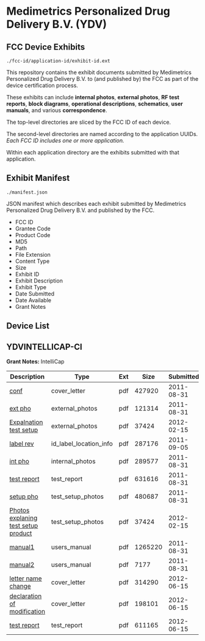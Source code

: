 # Medimetrics Personalized Drug Delivery B.V. (YDV)
## FCC Device Exhibits

```
./fcc-id/application-id/exhibit-id.ext
```

This repository contains the exhibit documents submitted by Medimetrics Personalized Drug Delivery B.V. to (and published by) the FCC as part of the device certification process.

These exhibits can include **internal photos**, **external photos**, **RF test reports**, **block diagrams**, **operational descriptions**, **schematics**, **user manuals**, and various **correspondence**.

The top-level directories are sliced by the FCC ID of each device.

The second-level directories are named according to the application UUIDs. *Each FCC ID includes one or more application.*

Within each application directory are the exhibits submitted with that application. 

## Exhibit Manifest

```
./manifest.json
```

JSON manifest which describes each exhibit submitted by Medimetrics Personalized Drug Delivery B.V. and published by the FCC.

- FCC ID
- Grantee Code
- Product Code
- MD5
- Path
- File Extension
- Content Type
- Size
- Exhibit ID
- Exhibit Description
- Exhibit Type
- Date Submitted
- Date Available
- Grant Notes

## Device List
## YDVINTELLICAP-CI
**Grant Notes:** IntelliCap

| Description | Type | Ext | Size | Submitted | Available |
| ----------- | ---- | --- | ---- | --------- | --------- |
| [conf](YDVINTELLICAP-CI/589a9e776104e1cc89bff85e8aa1088d/1533401.pdf) | cover_letter | pdf | 427920 | 2011-08-31 | 2011-09-05 |
| [ext pho](YDVINTELLICAP-CI/589a9e776104e1cc89bff85e8aa1088d/1533405.pdf) | external_photos | pdf | 121314 | 2011-08-31 | 2011-10-15 |
| [Expalnation test setup](YDVINTELLICAP-CI/589a9e776104e1cc89bff85e8aa1088d/1637162.pdf) | external_photos | pdf | 37424 | 2012-02-15 | 2011-09-05 |
| [label rev](YDVINTELLICAP-CI/589a9e776104e1cc89bff85e8aa1088d/1536151.pdf) | id_label_location_info | pdf | 287176 | 2011-09-05 | 2011-09-05 |
| [int pho](YDVINTELLICAP-CI/589a9e776104e1cc89bff85e8aa1088d/1533406.pdf) | internal_photos | pdf | 289577 | 2011-08-31 | 2011-10-15 |
| [test report](YDVINTELLICAP-CI/589a9e776104e1cc89bff85e8aa1088d/1533412.pdf) | test_report | pdf | 631616 | 2011-08-31 | 2011-09-05 |
| [setup pho](YDVINTELLICAP-CI/589a9e776104e1cc89bff85e8aa1088d/1533407.pdf) | test_setup_photos | pdf | 480687 | 2011-08-31 | 2011-10-15 |
| [Photos explaning test setup product](YDVINTELLICAP-CI/589a9e776104e1cc89bff85e8aa1088d/1637162.pdf) | test_setup_photos | pdf | 37424 | 2012-02-15 | 2011-09-05 |
| [manual1](YDVINTELLICAP-CI/589a9e776104e1cc89bff85e8aa1088d/1533402.pdf) | users_manual | pdf | 1265220 | 2011-08-31 | 2011-10-15 |
| [manual2](YDVINTELLICAP-CI/589a9e776104e1cc89bff85e8aa1088d/1533404.pdf) | users_manual | pdf | 7177 | 2011-08-31 | 2011-10-15 |
| [letter name change](YDVINTELLICAP-CI/05f5bc11be6e59b335e64b0f882a2859/1723609.pdf) | cover_letter | pdf | 314290 | 2012-06-15 | 2012-06-22 |
| [declaration of modification](YDVINTELLICAP-CI/05f5bc11be6e59b335e64b0f882a2859/1723610.pdf) | cover_letter | pdf | 198101 | 2012-06-15 | 2012-06-22 |
| [test report](YDVINTELLICAP-CI/05f5bc11be6e59b335e64b0f882a2859/1723608.pdf) | test_report | pdf | 611165 | 2012-06-15 | 2012-06-22 |

